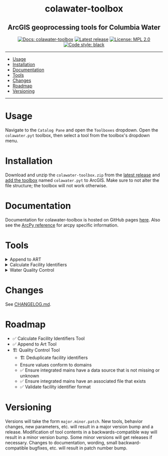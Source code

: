 ﻿<h1 align="center">colawater-toolbox</h1>
<h2 align="center">ArcGIS geoprocessing tools for Columbia Water</h2>
<p align="center">
<a href="https://sfx86.github.io/colawater-toolbox/"><img alt="Docs: colawater-toolbox" src="https://img.shields.io/badge/docs-colawater--toolbox-purple"></a>
<a href="https://github.com/sfx86/colawater-toolbox/releases/"><img alt="Latest release" src="https://img.shields.io/github/v/release/sfx86/colawater-toolbox"></a>
<a href="https://opensource.org/licenses/MPL-2.0"><img alt="License: MPL 2.0" src="https://img.shields.io/badge/license-MPL_2.0-brightgreen"></a>
<a href="https://github.com/psf/black"><img alt="Code style: black" src="https://img.shields.io/badge/code%20style-black-000000"></a>
</p>

---

* [Usage](#usage)
* [Installation](#installation)
* [Documentation](#documentation)
* [Tools](#tools)
* [Changes](#changes)
* [Roadmap](#roadmap)
* [Versioning](#versioning)

---

# Usage

Navigate to the `Catalog Pane` and open the `Toolboxes` dropdown.
Open the `colawater.pyt` toolbox, then select a tool from the toolbox's dropdown menu.

# Installation

Download and unzip the `colawater-toolbox.zip` from the [latest release][releases]
and [add the toolbox][add-a-toolbox] named `colawater.pyt` to ArcGIS. 
Make sure to not alter the file structure; the toolbox will not work otherwise.

# Documentation

Documentation for colawater-toolbox is hosted on GitHub pages [here][docs].
Also see the [ArcPy reference][arcpy-reference] for arcpy specific information.

# Tools

<details>
<summary>Append to ART</summary>
Appends new water mains to the Asset Reference Drawing Table using this
field mapping:

| Source      | ART Destination    |
|-------------|--------------------|
| city_file   | FILELOCATIONCITY   |
| DATASOURCE  | DRAWINGTYPE        |
| INSTALLDATE | DRAWINGDATE        |
| FACILIITYID | ASSETFACILITYID    |
| COMMENTS    | SCANNAME           |
| cw2020_file | FILELOCATIONCW2020 |
</details>

<details>
<summary>Calculate Facility Identifiers</summary>
Automatically calculate the facility identifier fields according to the below table:

| Layer          | Facility ID | Facility ID Index |
|----------------|-------------|-------------------|
| Casings        | ✅          | ✅                |
| Control Valves | ✅          | ✅                |
| Fittings       | ✅          | ✅                |
| Hydrants       | ✅          | ✅                |
| Service Lines  | ✅          | ❌                |
| Structures     | ✅          | ❌                |
| System Valves  | ✅          | ❌                |
| Water Mains    | ✅          | ✅                |
</details>

<details>
<summary>Water Quality Control</summary>
Available quality control checks:

* Check if the associated file exists for all integrated water mains 
* Check if the data source is set and not unknown for all integrated water mains 
* Find incorrectly formatted facility identifiers for all layers
</details>

# Changes

See [CHANGELOG.md][changelog].

# Roadmap
* ✅ Calculate Facility Identifiers Tool
* ✅ Append to Art Tool
* 🏗 Quality Control Tool
    * 🏗 Deduplicate facility identifiers
    * Ensure values conform to domains
    * ✅ Ensure integrated mains have a data source that is not missing or unknown 
    * ✅ Ensure integrated mains have an associated file that exists
    * ✅ Validate facility identifier format

# Versioning

Versions will take the form `major.minor.patch`.
New tools, behavior changes, new parameters, etc. will result in a major version bump and a release.
Modification of tool contents in a backwards-compatible way will result in a minor version bump.
Some minor versions will get releases if necessary.
Changes to documentation, wording, small backward-compatible bugfixes, etc. will result in patch number bump.

[add-a-toolbox]: https://pro.arcgis.com/en/pro-app/latest/help/projects/connect-to-a-toolbox.htm
[arcpy-reference]: https://pro.arcgis.com/en/pro-app/latest/arcpy/main/arcgis-pro-arcpy-reference.htm
[changelog]: https://github.com/sfx86/colawater-toolbox/blob/main/CHANGELOG.md
[releases]: https://github.com/sfx86/colawater-toolbox/releases
[docs]: https://sfx86.github.io/colawater-toolbox